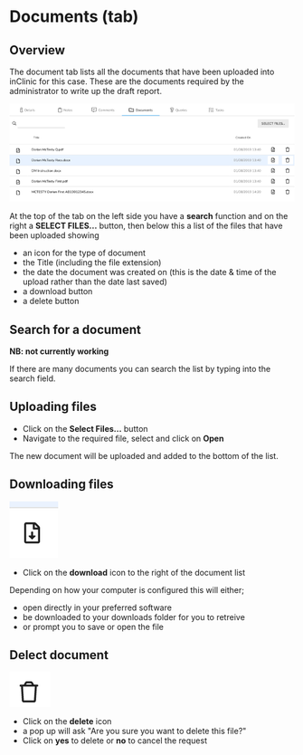 # Documents \(tab\)

## Overview

The document tab lists all the documents that have been uploaded into inClinic for this case. These are the documents required by the administrator to write up the draft report.

![Documents tab showing uploaded documents](../../../../.gitbook/assets/image%20%283%29.png)

At the top of the tab on the left side you have a **search** function and on the right a **SELECT FILES...** button, then below this a list of the files that have been uploaded showing

* an icon for the type of document
* the Title \(including the file extension\)
* the date the document was created on \(this is the date & time of the upload rather than the date last saved\)
* a download button
* a delete button

## Search for a document

**NB: not currently working**

If there are many documents you can search the list by typing into the search field.

## Uploading files

* Click on the **Select Files...** button
* Navigate to the required file, select and click on **Open**

The new document will be uploaded and added to the bottom of the list.

## Downloading files

![Download icon](../../../../.gitbook/assets/image%20%281%29.png)

* Click on the **download** icon to the right of the document list

Depending on how your computer is configured this will either;

* open directly in your preferred software 
* be downloaded to your downloads folder for you to retreive
* or prompt you to save or open the file

## Delect document

![Delete icon](../../../../.gitbook/assets/image%20%287%29.png)

* Click on the **delete** icon
* a pop up will ask "Are you sure you want to delete this file?"
* Click on **yes** to delete or **no** to cancel the request

